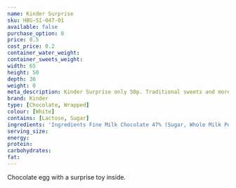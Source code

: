 ```yaml
---
name: Kinder Surprise
sku: HBG-SI-047-01
available: false
purchase_option: 0
price: 0.5
cost_price: 0.2
container_water_weight: 
container_sweets_weight: 
width: 65
height: 50
depth: 30
weight: 0
meta_description: Kinder Surprise only 50p. Traditional sweets and more at Humbugs Confectionery Store. Specialists in satisfying your sweet tooth!
brand: Kinder
type: [Chocolate, Wrapped]
colour: [White]
contains: [Lactose, Sugar]
ingredients: 'Ingredients Fine Milk Chocolate 47% (Sugar, Whole Milk Powder, Cocoa Butter, Cocoa Mass. Emulsifier: Lecithins (Soya); Vanillin), Skimmed Milk Powder, Sugar, Vegetable Fat, Concentrated Butter. Emulsifier: Lecithins (Soya), Vanillin.'
serving_size: 
energy: 
protein: 
carbohydrates: 
fat: 
---
```

Chocolate egg with a surprise toy inside.